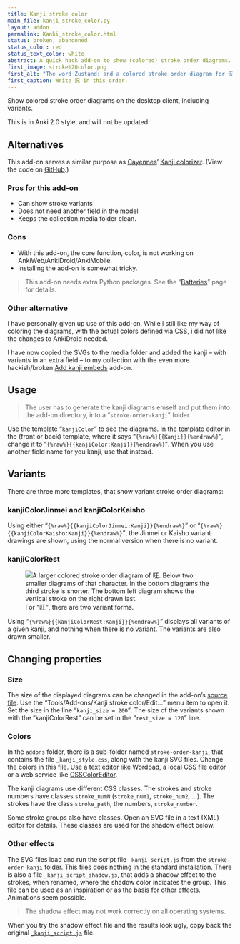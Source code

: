 ```yaml
---
title: Kanji stroke color
main_file: kanji_stroke_color.py
layout: addon
permalink: Kanki_stroke_color.html
status: broken, abandoned
status_color: red
status_text_color: white
abstract: A quick hack add-on to show (colored) stroke order diagrams.
first_image: stroke%20color.png
first_alt: "The word Zustand: and a colored stroke order diagram for 況"
first_caption: Write 況 in this order.
---
```

Show colored stroke order diagrams on the desktop client, including
variants.

This is in Anki 2.0 style, and will not be updated.

## Alternatives

This add-on serves a similar purpose as
[Cayennes](http://cayennes.github.io)’
[Kanji colorizer](https://ankiweb.net/shared/info/1964372878). (View
the code on [GitHub](https://github.com/cayennes/kanji-colorize/).)

### Pros for this add-on
* Can show stroke variants
* Does not need another field in the model
* Keeps the collection.media folder clean.

### Cons

* With this add-on, the core function, color, is not working on
  AnkiWeb/AnkiDroid/AnkiMobile.
* Installing the add-on is somewhat tricky.

<blockquote class="nb">
This add-on needs extra Python packages. See the
<q><a href="Batteries.html">Batteries</a></q> page for details.
</blockquote>



### Other alternative

I have personally given up use of this add-on. While i still like my
way of coloring the diagrams, with the actual colors defined via CSS,
i did not like the changes to AnkiDroid needed.

I have now copied the SVGs to the media folder and added the kanji –
with variants in an extra field – to my collection with the even more
hackish/broken [Add kanji embeds](Add_kanji_embeds.html) add-on.

## Usage

<blockquote class="nb">
The user has to generate the kanji diagrams emself and put them into the add-on directory, into a <q><code>stroke-order-kanji</code></q> folder
</blockquote>


Use the template <q>`kanjiColor`</q> to see the diagrams. In the
template editor in the (front or back) template, where it says
<q>`{%raw%}{{Kanji}}{%endraw%}`</q>, change it to
<q>`{%raw%}{{kanjiColor:Kanji}}{%endraw%}`</q>. When you use another
field name for you kanji, use that instead.

## Variants

There are three more templates, that show variant stroke order
diagrams:

### kanjiColorJinmei and kanjiColorKaisho

Using either <q>`{%raw%}{{kanjiColorJinmei:Kanji}}{%endraw%}`</q> or
<q>`{%raw%}{{kanjiColorKaisho:Kanji}}{%endraw%}`</q>, the Jinmei or Kaisho variant drawings
are shown, using the normal version when there is no variant.

### kanjiColorRest

<figure>
<img src="images/three_旺.png" alt="A larger colored  stroke order diagram of
旺. Below two smaller diagrams of that character. In the bottom
diagrams the third stroke is shorter. The bottom left diagram shows
the vertical stroke on the right drawn last.">
<figcaption>For <q lang="ja">旺</q>, there are two variant forms.</figcaption>
</figure>

Using <q>`{%raw%}{{kanjiColorRest:Kanji}}{%endraw%}`</q> displays all variants of a given
kanji, and nothing when there is no variant. The variants are also
drawn smaller.


## Changing properties

### Size

The size of the displayed diagrams can be changed in the add-on’s
[source file](https://github.com/ospalh/anki-addons/blob/master/kanji_stroke_color.py).
Use the <q>Tools/Add-ons/Kanji stroke color/Edit...</q> menu item to
open it. Set the size in the line <q>`kanji_size = 200`</q>. The size
of the variants shown with the <q>kanjiColorRest</q> can be set in the
<q>`rest_size = 120`</q> line.

### Colors

In the `addons` folder, there is a sub-folder named
`stroke-order-kanji`, that contains the file `_kanji_style.css`, along
with the kanji SVG files. Change the colors in this file. Use a text
editor like Wordpad, a local CSS file editor or a web service like
[CSSColorEditor](http://css-color-replace.orca-multimedia.de/).

The kanji diagrams use different CSS classes. The strokes and stroke
numbers have classes `stroke_numN` (`stroke_num1`, `stroke_num2`,
...). The strokes have the class `stroke_path`, the numbers,
`stroke_number`.

Some stroke groups also have classes. Open an SVG
file in a text (XML) editor for details. These classes are used for
the shadow effect below.

### Other effects

The SVG files load and run the script file `_kanji_script.js` from the
`stroke-order-kanji` folder. This files does nothing in the standard
installation. There is also a file `_kanji_script_shadow.js`, that
adds a shadow effect to the strokes, when renamed, where the shadow
color indicates the group. This file can be used as an inspiration or
as the basis for other effects. Animations seem possible.

<blockquote class="nb">The shadow effect may not work correctly on all
operating systems.</blockquote>

When you try the shadow effect file and the results look ugly, copy
back the original
[`_kanji_script.js`](https://raw.github.com/ospalh/kanji-colorize/etree/kanjicolorizer/extra/_kanji_script.js)
file.
